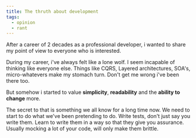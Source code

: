 ```yaml
---
title: The thruth about development
tags:
  - opinion
  - rant
---
```


After a career of 2 decades as a professional developer, i wanted to share my point of view to everyone who is interested.

During my career, i've always felt like a lone wolf. I seem incapable of thinking like everyone else. Things like CQRS, Layered architectures, SOA's, micro-whatevers make my stomach turn. Don't get me wrong i've been there too.

But somehow i started to value **simplicity**, **readability** and the **ability to change** more.

The secret to that is something we all know for a long time now. We need to start to do what we've been pretending to do. Write tests, don't just say you write them. Learn to write them in a way so that they give you assurance. Usually mocking a lot of your code, will only make them brittle.
